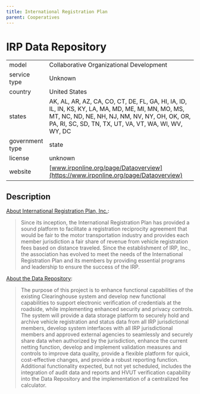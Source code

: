 ```yaml
---
title: International Registration Plan
parent: Cooperatives
---
```


# IRP Data Repository

|                   |                                          |
|:------------------|:-----------------------------------------|
| model             | Collaborative Organizational Development
| service type      | Unknown
| country           | United States
| states            | AK, AL, AR, AZ, CA, CO, CT, DE, FL, GA, HI, IA, ID, IL, IN, KS, KY, LA, MA, MD, ME, MI, MN, MO, MS, MT, NC, ND, NE, NH, NJ, NM, NV, NY, OH, OK, OR, PA, RI, SC, SD, TN, TX, UT, VA, VT, WA, WI, WV, WY, DC
| government type   | state
| license           | unknown
| website           | [www.irponline.org/page/Dataoverview](https://www.irponline.org/page/Dataoverview)

## Description

[About International Registration Plan, Inc.](https://www.irponline.org/page/Missionpage):

>Since its inception, the International Registration Plan has provided a sound platform to facilitate a registration reciprocity agreement that would be fair to the motor transportation industry and provides each member jurisdiction a fair share of revenue from vehicle registration fees based on distance traveled. Since the establishment of IRP, Inc., the association has evolved to meet the needs of the International Registration Plan and its members by providing essential programs and leadership to ensure the success of the IRP.

[About the Data Repository](https://www.irponline.org/page/Dataoverview):

>The purpose of this project is to enhance functional capabilities of the existing Clearinghouse system and develop new functional capabilities to support electronic verification of credentials at the roadside, while implementing enhanced security and privacy controls.  The system will provide a data storage platform to securely hold and archive vehicle registration and status data from all IRP jurisdictional members, develop system interfaces with all IRP jurisdictional members and approved external agencies to seamlessly and securely share data when authorized by the jurisdiction, enhance the current netting function, develop and implement validation measures and controls to improve data quality, provide a flexible platform for quick, cost-effective changes, and provide a robust reporting function.  Additional functionality expected, but not yet scheduled, includes the integration of audit data and reports and HVUT verification capability into the Data Repository and the implementation of a centralized fee calculator. 
